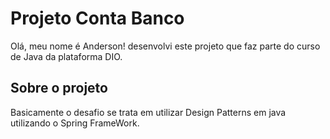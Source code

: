 # Projeto Conta Banco 

Olá, meu nome é Anderson! desenvolvi este projeto que faz parte do curso de Java da plataforma DIO.

## Sobre o projeto

Basicamente o desafio se trata em utilizar Design Patterns em java utilizando o Spring FrameWork.
